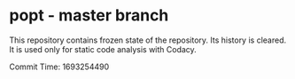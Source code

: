 # popt - master branch

This repository contains frozen state of the repository.
Its history is cleared. It is used only for static code
analysis with Codacy.

Commit Time: 1693254490